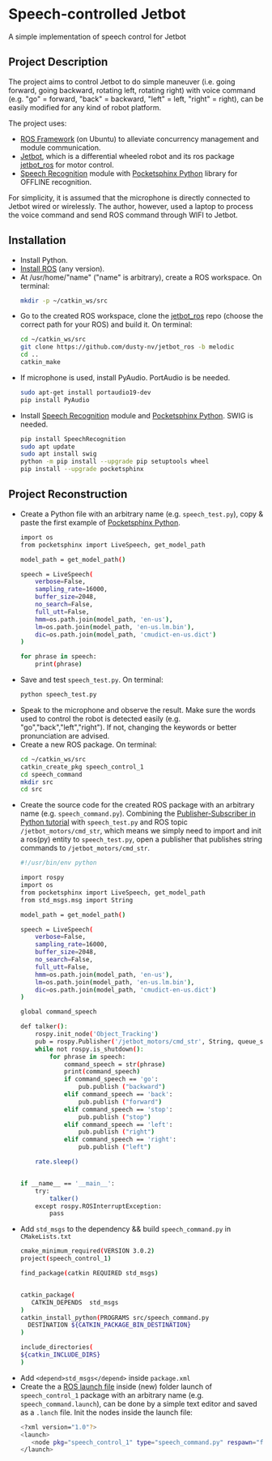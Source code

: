 # Speech-controlled Jetbot
A simple implementation of speech control for Jetbot

## Project Description
The project aims to control Jetbot to do simple maneuver (i.e. going forward, going backward, rotating left, rotating right) with voice command (e.g. "go" = forward, "back" = backward, "left" = left, "right" = right), can be easily modified for any kind of robot platform. 

The project uses: 
* [ROS Framework](http://wiki.ros.org/) (on Ubuntu) to alleviate concurrency management and module communication.
* [Jetbot](https://jetbot.org/master/), which is a differential wheeled robot and its ros package [jetbot_ros](https://github.com/dusty-nv/jetbot_ros) for motor control.
* [Speech Recognition](https://github.com/Uberi/speech_recognition#readme) module with [Pocketsphinx Python](https://github.com/bambocher/pocketsphinx-python) library for OFFLINE recognition.

For simplicity, it is assumed that the microphone is directly connected to Jetbot wired or wirelessly. The author, however, used a laptop to process the voice command and send ROS command through WIFI to Jetbot.

## Installation
* Install Python.
* [Install ROS](http://wiki.ros.org/melodic/Installation/Ubuntu) (any version).
* At /usr/home/"name" ("name" is arbitrary), create a ROS workspace. On terminal: 
   ```sh
   mkdir -p ~/catkin_ws/src
   ```
* Go to the created ROS workspace, clone the [jetbot_ros](https://github.com/dusty-nv/jetbot_ros) repo (choose the correct path for your ROS) and build it. On terminal: 
   ```sh
   cd ~/catkin_ws/src
   git clone https://github.com/dusty-nv/jetbot_ros -b melodic
   cd ..
   catkin_make
   ```
* If microphone is used, install PyAudio. PortAudio is be needed.
   ```sh
   sudo apt-get install portaudio19-dev 
   pip install PyAudio
   ```
* Install [Speech Recognition](https://github.com/Uberi/speech_recognition#readme) module and [Pocketsphinx Python](https://github.com/bambocher/pocketsphinx-python). SWIG is needed.
   ```sh
   pip install SpeechRecognition
   sudo apt update
   sudo apt install swig
   python -m pip install --upgrade pip setuptools wheel
   pip install --upgrade pocketsphinx
   ```
## Project Reconstruction
* Create a Python file with an arbitrary name (e.g. `speech_test.py`), copy & paste the first example of [Pocketsphinx Python](https://github.com/bambocher/pocketsphinx-python).
   ```sh
   import os
   from pocketsphinx import LiveSpeech, get_model_path

   model_path = get_model_path()

   speech = LiveSpeech(
       verbose=False,
       sampling_rate=16000,
       buffer_size=2048,
       no_search=False,
       full_utt=False,
       hmm=os.path.join(model_path, 'en-us'),
       lm=os.path.join(model_path, 'en-us.lm.bin'),
       dic=os.path.join(model_path, 'cmudict-en-us.dict')
   )

   for phrase in speech:
       print(phrase)
   ```
* Save and test `speech_test.py`. On terminal: 
   ```sh
   python speech_test.py
   ```
* Speak to the microphone and observe the result. Make sure the words used to control the robot is detected easily (e.g. "go","back","left","right"). If not, changing the keywords or better pronunciation are advised. 
* Create a new ROS package. On terminal: 
   ```sh
   cd ~/catkin_ws/src
   catkin_create_pkg speech_control_1
   cd speech_command
   mkdir src
   cd src
   ```
* Create the source code for the created ROS package with an arbitrary name (e.g. `speech_command.py`). Combining the [Publisher-Subscriber in Python tutorial](http://wiki.ros.org/ROS/Tutorials/WritingPublisherSubscriber%28python%29) with `speech_test.py` and ROS topic `/jetbot_motors/cmd_str`, which means we simply need to import and init a ros(py) entity to `speech_test.py`, open a publisher that publishes string commands to `/jetbot_motors/cmd_str`. 
   ```sh
   #!/usr/bin/env python

   import rospy
   import os
   from pocketsphinx import LiveSpeech, get_model_path
   from std_msgs.msg import String

   model_path = get_model_path()

   speech = LiveSpeech(
       verbose=False,
       sampling_rate=16000,
       buffer_size=2048,
       no_search=False,
       full_utt=False,
       hmm=os.path.join(model_path, 'en-us'),
       lm=os.path.join(model_path, 'en-us.lm.bin'),
       dic=os.path.join(model_path, 'cmudict-en-us.dict')
   )

   global command_speech

   def talker():
       rospy.init_node('Object_Tracking')
       pub = rospy.Publisher('/jetbot_motors/cmd_str', String, queue_size=100)
       while not rospy.is_shutdown():
           for phrase in speech:
               command_speech = str(phrase)
               print(command_speech)
               if command_speech == 'go':
                   pub.publish ("backward")
               elif command_speech == 'back':
                   pub.publish ("forward")
               elif command_speech == 'stop':
                   pub.publish ("stop")
               elif command_speech == 'left':
                   pub.publish ("right")
               elif command_speech == 'right':
                   pub.publish ("left")

       rate.sleep()


   if __name__ == '__main__':
       try:
           talker()
       except rospy.ROSInterruptException:
           pass
   ```
* Add `std_msgs` to the dependency && build `speech_command.py` in `CMakeLists.txt`
   ```sh
   cmake_minimum_required(VERSION 3.0.2)
   project(speech_control_1)

   find_package(catkin REQUIRED std_msgs)


   catkin_package(
      CATKIN_DEPENDS  std_msgs 
   )
   catkin_install_python(PROGRAMS src/speech_command.py
     DESTINATION ${CATKIN_PACKAGE_BIN_DESTINATION}
   )

   include_directories(
   ${catkin_INCLUDE_DIRS}
   )

   ```
* Add `<depend>std_msgs</depend>` inside `package.xml` 
* Create the a [ROS launch file](http://wiki.ros.org/roslaunch) inside (new) folder launch of `speech_control_1` package with an arbitrary name (e.g. `speech_command.launch`), can be done by a simple text editor and saved as a `.lanch` file. Init the nodes inside the launch file:
   ```sh
   <?xml version="1.0"?>
   <launch>
      <node pkg="speech_control_1" type="speech_command.py" respawn="false" name="speech_command" output="screen"/>
   </launch>
   ```

